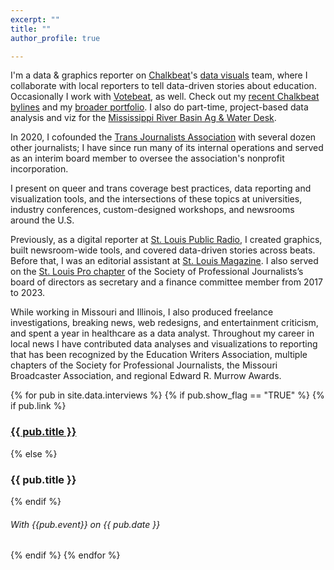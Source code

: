 ```yaml
---
excerpt: ""
title: ""
author_profile: true

---
```


I'm a data & graphics reporter on [Chalkbeat](https://chalkbeat.org/)'s [data visuals](https://dataviz.chalkbeat.org/) team, where I collaborate with local reporters to tell data-driven stories about education. Occasionally I work with [Votebeat](https://www.votebeat.org/), as well. Check out my [recent Chalkbeat bylines](https://www.chalkbeat.org/authors/kae-petrin) and my [broader portfolio](https://authory.com/KaePetrin). I also do part-time, project-based data analysis and viz for the [Mississippi River Basin Ag & Water Desk](https://agwaterdesk.org/).

In 2020, I cofounded the [Trans Journalists Association](https://transjournalists.org/) with several dozen other journalists; I have since run many of its internal operations and served as an interim board member to oversee the association's nonprofit incorporation. 

I present on queer and trans coverage best practices, data reporting and visualization tools, and the intersections of these topics at universities, industry conferences, custom-designed workshops, and newsrooms around the U.S. 

Previously, as a digital reporter at [St. Louis Public Radio](https://news.stlpublicradio.org/people/kae-m-petrin), I created graphics, built newsroom-wide tools, and covered data-driven stories across beats. Before that, I was an editorial assistant at [St. Louis Magazine](https://www.stlmag.com/topics/kae-m-petrin/). I also served on the [St. Louis Pro chapter](http://www.stlspj.com/about/) of the Society of Professional Journalists’s board of directors as secretary and a finance committee member from 2017 to 2023.

While working in Missouri and Illinois, I also produced freelance investigations, breaking news, web redesigns, and entertainment criticism, and spent a year in healthcare as a data analyst. Throughout my career in local news I have contributed data analyses and visualizations to reporting that has been recognized by the Education Writers Association, multiple chapters of the Society for Professional Journalists, the Missouri Broadcaster Association, and regional Edward R. Murrow Awards.

<div class="activities">
{% for pub in site.data.interviews %}
    {% if pub.show_flag == "TRUE" %}
        {% if pub.link %}
            <h3><a href="{{ pub.link }}">{{ pub.title }}</a></h3>
        {% else %}
            <h3>{{ pub.title }}</h3>
        {% endif %}
        <h6><em>With {{pub.event}} on {{ pub.date }}</em></h6>
    {% endif %}
{% endfor %}
</div>